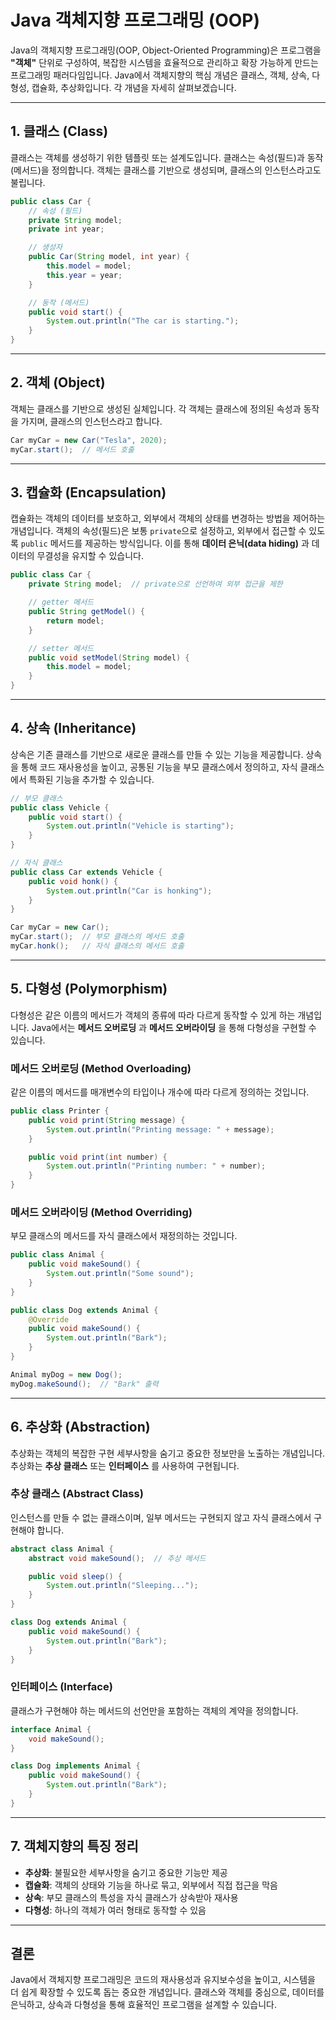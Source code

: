 
# Java 객체지향 프로그래밍 (OOP)

Java의 객체지향 프로그래밍(OOP, Object-Oriented Programming)은 프로그램을 **"객체"** 단위로 구성하여, 복잡한 시스템을 효율적으로 관리하고 확장 가능하게 만드는 프로그래밍 패러다임입니다. Java에서 객체지향의 핵심 개념은 클래스, 객체, 상속, 다형성, 캡슐화, 추상화입니다. 각 개념을 자세히 살펴보겠습니다.

---

## 1. 클래스 (Class)

클래스는 객체를 생성하기 위한 템플릿 또는 설계도입니다. 클래스는 속성(필드)과 동작(메서드)을 정의합니다. 객체는 클래스를 기반으로 생성되며, 클래스의 인스턴스라고도 불립니다.

```java
public class Car {
    // 속성 (필드)
    private String model;
    private int year;

    // 생성자
    public Car(String model, int year) {
        this.model = model;
        this.year = year;
    }

    // 동작 (메서드)
    public void start() {
        System.out.println("The car is starting.");
    }
}
```

---

## 2. 객체 (Object)

객체는 클래스를 기반으로 생성된 실체입니다. 각 객체는 클래스에 정의된 속성과 동작을 가지며, 클래스의 인스턴스라고 합니다.

```java
Car myCar = new Car("Tesla", 2020);
myCar.start();  // 메서드 호출
```

---

## 3. 캡슐화 (Encapsulation)

캡슐화는 객체의 데이터를 보호하고, 외부에서 객체의 상태를 변경하는 방법을 제어하는 개념입니다. 객체의 속성(필드)은 보통 `private`으로 설정하고, 외부에서 접근할 수 있도록 `public` 메서드를 제공하는 방식입니다. 이를 통해 **데이터 은닉(data hiding)** 과 데이터의 무결성을 유지할 수 있습니다.

```java
public class Car {
    private String model;  // private으로 선언하여 외부 접근을 제한

    // getter 메서드
    public String getModel() {
        return model;
    }

    // setter 메서드
    public void setModel(String model) {
        this.model = model;
    }
}
```

---

## 4. 상속 (Inheritance)

상속은 기존 클래스를 기반으로 새로운 클래스를 만들 수 있는 기능을 제공합니다. 상속을 통해 코드 재사용성을 높이고, 공통된 기능을 부모 클래스에서 정의하고, 자식 클래스에서 특화된 기능을 추가할 수 있습니다.

```java
// 부모 클래스
public class Vehicle {
    public void start() {
        System.out.println("Vehicle is starting");
    }
}

// 자식 클래스
public class Car extends Vehicle {
    public void honk() {
        System.out.println("Car is honking");
    }
}

Car myCar = new Car();
myCar.start();  // 부모 클래스의 메서드 호출
myCar.honk();   // 자식 클래스의 메서드 호출
```

---

## 5. 다형성 (Polymorphism)

다형성은 같은 이름의 메서드가 객체의 종류에 따라 다르게 동작할 수 있게 하는 개념입니다. Java에서는 **메서드 오버로딩** 과 **메서드 오버라이딩** 을 통해 다형성을 구현할 수 있습니다.

### 메서드 오버로딩 (Method Overloading)

같은 이름의 메서드를 매개변수의 타입이나 개수에 따라 다르게 정의하는 것입니다.

```java
public class Printer {
    public void print(String message) {
        System.out.println("Printing message: " + message);
    }

    public void print(int number) {
        System.out.println("Printing number: " + number);
    }
}
```

### 메서드 오버라이딩 (Method Overriding)

부모 클래스의 메서드를 자식 클래스에서 재정의하는 것입니다.

```java
public class Animal {
    public void makeSound() {
        System.out.println("Some sound");
    }
}

public class Dog extends Animal {
    @Override
    public void makeSound() {
        System.out.println("Bark");
    }
}

Animal myDog = new Dog();
myDog.makeSound();  // "Bark" 출력
```

---

## 6. 추상화 (Abstraction)

추상화는 객체의 복잡한 구현 세부사항을 숨기고 중요한 정보만을 노출하는 개념입니다. 추상화는 **추상 클래스** 또는 **인터페이스** 를 사용하여 구현됩니다.

### 추상 클래스 (Abstract Class)

인스턴스를 만들 수 없는 클래스이며, 일부 메서드는 구현되지 않고 자식 클래스에서 구현해야 합니다.

```java
abstract class Animal {
    abstract void makeSound();  // 추상 메서드

    public void sleep() {
        System.out.println("Sleeping...");
    }
}

class Dog extends Animal {
    public void makeSound() {
        System.out.println("Bark");
    }
}
```

### 인터페이스 (Interface)

클래스가 구현해야 하는 메서드의 선언만을 포함하는 객체의 계약을 정의합니다.

```java
interface Animal {
    void makeSound();
}

class Dog implements Animal {
    public void makeSound() {
        System.out.println("Bark");
    }
}
```

---

## 7. 객체지향의 특징 정리

- **추상화**: 불필요한 세부사항을 숨기고 중요한 기능만 제공
- **캡슐화**: 객체의 상태와 기능을 하나로 묶고, 외부에서 직접 접근을 막음
- **상속**: 부모 클래스의 특성을 자식 클래스가 상속받아 재사용
- **다형성**: 하나의 객체가 여러 형태로 동작할 수 있음

---

## 결론

Java에서 객체지향 프로그래밍은 코드의 재사용성과 유지보수성을 높이고, 시스템을 더 쉽게 확장할 수 있도록 돕는 중요한 개념입니다. 클래스와 객체를 중심으로, 데이터를 은닉하고, 상속과 다형성을 통해 효율적인 프로그램을 설계할 수 있습니다.
